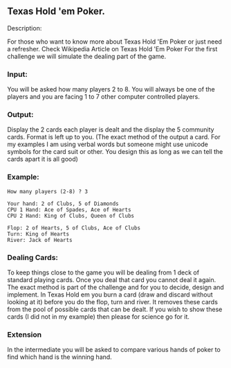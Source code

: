 
## Texas Hold 'em Poker.

Description:

For those who want to know more about Texas Hold 'Em Poker or just need a refresher. Check Wikipedia Article on Texas Hold 'Em Poker
For the first challenge we will simulate the dealing part of the game.

### Input:

You will be asked how many players 2 to 8. You will always be one of the players and you are facing 1 to 7 other computer controlled players.
### Output:

Display the 2 cards each player is dealt and the display the 5 community cards.
Format is left up to you. (The exact method of the output a card. For my examples I am using verbal words but someone might use unicode symbols for the card suit or other. You design this as long as we can tell the cards apart it is all good)

### Example:
```
How many players (2-8) ? 3

Your hand: 2 of Clubs, 5 of Diamonds
CPU 1 Hand: Ace of Spades, Ace of Hearts
CPU 2 Hand: King of Clubs, Queen of Clubs

Flop: 2 of Hearts, 5 of Clubs, Ace of Clubs
Turn: King of Hearts
River: Jack of Hearts
```

### Dealing Cards:

To keep things close to the game you will be dealing from 1 deck of standard playing cards. Once you deal that card you cannot deal it again. The exact method is part of the challenge and for you to decide, design and implement.
In Texas Hold em you burn a card (draw and discard without looking at it) before you do the flop, turn and river. It removes these cards from the pool of possible cards that can be dealt. If you wish to show these cards (I did not in my example) then please for science go for it.

### Extension
In the intermediate you will be asked to compare various hands of poker to find which hand is the winning hand.
